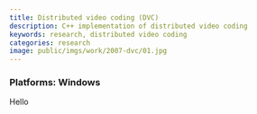 ```yaml
---
title: Distributed video coding (DVC)
description: C++ implementation of distributed video coding
keywords: research, distributed video coding
categories: research
image: public/imgs/work/2007-dvc/01.jpg
---
```


### __Platforms:__ Windows

Hello
